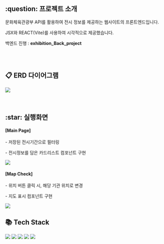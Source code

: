 <h2>:question: 프로젝트 소개</h2>
<p>문화체육관광부 API를 활용하여 전시 정보를 제공하는 웹사이트의 프론트엔드입니다.</p>
<p>JSX와 REACT(Vite)를 사용하여 시각적으로 제공했습니다.</p>
<p>백엔드 진행 : <b>exhibition_Back_project</b></p>
<br /><br />


<h2>📋 ERD 다이어그램</h2>
<img src="https://github.com/user-attachments/assets/354ce055-8097-4f76-bb06-10282678a256">
<br /><br /><br />


<h2>:star: 실행화면</h2>
<h4>[Main Page]</h4>
<p>- 저장된 전시기간으로 필터링</p>
<p>- 전시정보를 담은 카드리스트 컴포넌트 구현</p>
<img src="https://github.com/user-attachments/assets/5ad442b1-4763-4a0a-b974-9ba57b3419bb" />
<br />

<h4>[Map Check]</h4>
<p>- 위치 버튼 클릭 시, 해당 기관 위치로 변경</p>
<p>- 지도 표시 컴포넌트 구현</p>
<img src="https://github.com/user-attachments/assets/e14d9385-63d6-4a1f-ae3d-d303e0e49fc8" />
<br />


<h2>📚 Tech Stack</h2>
<div>
  <img src="https://img.shields.io/badge/MySQL-4479A1?style=flat&logo=MySQL&logoColor=white" />
  <img src="https://img.shields.io/badge/NestJS-E0234E?style=flat&logo=nestjs&logoColor=white" />
  <img src="https://img.shields.io/badge/TypeScript-3178C6?style=flat&logo=typescript&logoColor=white" />
  <img src="https://img.shields.io/badge/React-20232A?style=flat&logo=react&logoColor=61DAFB"/>
  <img src="https://img.shields.io/badge/CSS-1572B6?style=flat&logo=CSS3&logoColor=white" />
</div>
